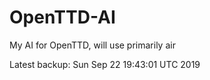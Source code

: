 # OpenTTD-AI
My AI for OpenTTD, will use primarily air

Latest backup: Sun Sep 22 19:43:01 UTC 2019
